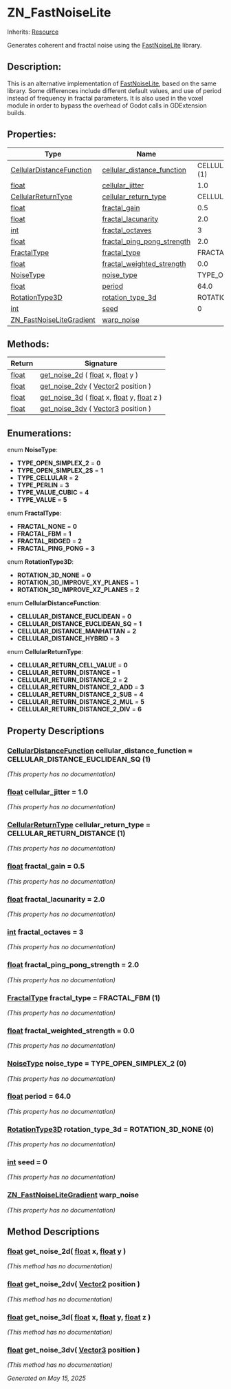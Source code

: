 # ZN_FastNoiseLite

Inherits: [Resource](https://docs.godotengine.org/en/stable/classes/class_resource.html)

Generates coherent and fractal noise using the [FastNoiseLite](https://github.com/Auburn/FastNoiseLite) library.

## Description: 

This is an alternative implementation of [FastNoiseLite](https://docs.godotengine.org/en/stable/classes/class_fastnoiselite.html), based on the same library. Some differences include different default values, and use of period instead of frequency in fractal parameters. It is also used in the voxel module in order to bypass the overhead of Godot calls in GDExtension builds.

## Properties: 


Type                                                                      | Name                                                         | Default                            
------------------------------------------------------------------------- | ------------------------------------------------------------ | -----------------------------------
[CellularDistanceFunction](ZN_FastNoiseLite.md#enumerations)              | [cellular_distance_function](#i_cellular_distance_function)  | CELLULAR_DISTANCE_EUCLIDEAN_SQ (1) 
[float](https://docs.godotengine.org/en/stable/classes/class_float.html)  | [cellular_jitter](#i_cellular_jitter)                        | 1.0                                
[CellularReturnType](ZN_FastNoiseLite.md#enumerations)                    | [cellular_return_type](#i_cellular_return_type)              | CELLULAR_RETURN_DISTANCE (1)       
[float](https://docs.godotengine.org/en/stable/classes/class_float.html)  | [fractal_gain](#i_fractal_gain)                              | 0.5                                
[float](https://docs.godotengine.org/en/stable/classes/class_float.html)  | [fractal_lacunarity](#i_fractal_lacunarity)                  | 2.0                                
[int](https://docs.godotengine.org/en/stable/classes/class_int.html)      | [fractal_octaves](#i_fractal_octaves)                        | 3                                  
[float](https://docs.godotengine.org/en/stable/classes/class_float.html)  | [fractal_ping_pong_strength](#i_fractal_ping_pong_strength)  | 2.0                                
[FractalType](ZN_FastNoiseLite.md#enumerations)                           | [fractal_type](#i_fractal_type)                              | FRACTAL_FBM (1)                    
[float](https://docs.godotengine.org/en/stable/classes/class_float.html)  | [fractal_weighted_strength](#i_fractal_weighted_strength)    | 0.0                                
[NoiseType](ZN_FastNoiseLite.md#enumerations)                             | [noise_type](#i_noise_type)                                  | TYPE_OPEN_SIMPLEX_2 (0)            
[float](https://docs.godotengine.org/en/stable/classes/class_float.html)  | [period](#i_period)                                          | 64.0                               
[RotationType3D](ZN_FastNoiseLite.md#enumerations)                        | [rotation_type_3d](#i_rotation_type_3d)                      | ROTATION_3D_NONE (0)               
[int](https://docs.godotengine.org/en/stable/classes/class_int.html)      | [seed](#i_seed)                                              | 0                                  
[ZN_FastNoiseLiteGradient](ZN_FastNoiseLiteGradient.md)                   | [warp_noise](#i_warp_noise)                                  |                                    
<p></p>

## Methods: 


Return                                                                    | Signature                                                                                                                                                                                                                                                               
------------------------------------------------------------------------- | ------------------------------------------------------------------------------------------------------------------------------------------------------------------------------------------------------------------------------------------------------------------------
[float](https://docs.godotengine.org/en/stable/classes/class_float.html)  | [get_noise_2d](#i_get_noise_2d) ( [float](https://docs.godotengine.org/en/stable/classes/class_float.html) x, [float](https://docs.godotengine.org/en/stable/classes/class_float.html) y )                                                                              
[float](https://docs.godotengine.org/en/stable/classes/class_float.html)  | [get_noise_2dv](#i_get_noise_2dv) ( [Vector2](https://docs.godotengine.org/en/stable/classes/class_vector2.html) position )                                                                                                                                             
[float](https://docs.godotengine.org/en/stable/classes/class_float.html)  | [get_noise_3d](#i_get_noise_3d) ( [float](https://docs.godotengine.org/en/stable/classes/class_float.html) x, [float](https://docs.godotengine.org/en/stable/classes/class_float.html) y, [float](https://docs.godotengine.org/en/stable/classes/class_float.html) z )  
[float](https://docs.godotengine.org/en/stable/classes/class_float.html)  | [get_noise_3dv](#i_get_noise_3dv) ( [Vector3](https://docs.godotengine.org/en/stable/classes/class_vector3.html) position )                                                                                                                                             
<p></p>

## Enumerations: 

enum **NoiseType**: 

- <span id="i_TYPE_OPEN_SIMPLEX_2"></span>**TYPE_OPEN_SIMPLEX_2** = **0**
- <span id="i_TYPE_OPEN_SIMPLEX_2S"></span>**TYPE_OPEN_SIMPLEX_2S** = **1**
- <span id="i_TYPE_CELLULAR"></span>**TYPE_CELLULAR** = **2**
- <span id="i_TYPE_PERLIN"></span>**TYPE_PERLIN** = **3**
- <span id="i_TYPE_VALUE_CUBIC"></span>**TYPE_VALUE_CUBIC** = **4**
- <span id="i_TYPE_VALUE"></span>**TYPE_VALUE** = **5**

enum **FractalType**: 

- <span id="i_FRACTAL_NONE"></span>**FRACTAL_NONE** = **0**
- <span id="i_FRACTAL_FBM"></span>**FRACTAL_FBM** = **1**
- <span id="i_FRACTAL_RIDGED"></span>**FRACTAL_RIDGED** = **2**
- <span id="i_FRACTAL_PING_PONG"></span>**FRACTAL_PING_PONG** = **3**

enum **RotationType3D**: 

- <span id="i_ROTATION_3D_NONE"></span>**ROTATION_3D_NONE** = **0**
- <span id="i_ROTATION_3D_IMPROVE_XY_PLANES"></span>**ROTATION_3D_IMPROVE_XY_PLANES** = **1**
- <span id="i_ROTATION_3D_IMPROVE_XZ_PLANES"></span>**ROTATION_3D_IMPROVE_XZ_PLANES** = **2**

enum **CellularDistanceFunction**: 

- <span id="i_CELLULAR_DISTANCE_EUCLIDEAN"></span>**CELLULAR_DISTANCE_EUCLIDEAN** = **0**
- <span id="i_CELLULAR_DISTANCE_EUCLIDEAN_SQ"></span>**CELLULAR_DISTANCE_EUCLIDEAN_SQ** = **1**
- <span id="i_CELLULAR_DISTANCE_MANHATTAN"></span>**CELLULAR_DISTANCE_MANHATTAN** = **2**
- <span id="i_CELLULAR_DISTANCE_HYBRID"></span>**CELLULAR_DISTANCE_HYBRID** = **3**

enum **CellularReturnType**: 

- <span id="i_CELLULAR_RETURN_CELL_VALUE"></span>**CELLULAR_RETURN_CELL_VALUE** = **0**
- <span id="i_CELLULAR_RETURN_DISTANCE"></span>**CELLULAR_RETURN_DISTANCE** = **1**
- <span id="i_CELLULAR_RETURN_DISTANCE_2"></span>**CELLULAR_RETURN_DISTANCE_2** = **2**
- <span id="i_CELLULAR_RETURN_DISTANCE_2_ADD"></span>**CELLULAR_RETURN_DISTANCE_2_ADD** = **3**
- <span id="i_CELLULAR_RETURN_DISTANCE_2_SUB"></span>**CELLULAR_RETURN_DISTANCE_2_SUB** = **4**
- <span id="i_CELLULAR_RETURN_DISTANCE_2_MUL"></span>**CELLULAR_RETURN_DISTANCE_2_MUL** = **5**
- <span id="i_CELLULAR_RETURN_DISTANCE_2_DIV"></span>**CELLULAR_RETURN_DISTANCE_2_DIV** = **6**


## Property Descriptions

### [CellularDistanceFunction](ZN_FastNoiseLite.md#enumerations)<span id="i_cellular_distance_function"></span> **cellular_distance_function** = CELLULAR_DISTANCE_EUCLIDEAN_SQ (1)

*(This property has no documentation)*

### [float](https://docs.godotengine.org/en/stable/classes/class_float.html)<span id="i_cellular_jitter"></span> **cellular_jitter** = 1.0

*(This property has no documentation)*

### [CellularReturnType](ZN_FastNoiseLite.md#enumerations)<span id="i_cellular_return_type"></span> **cellular_return_type** = CELLULAR_RETURN_DISTANCE (1)

*(This property has no documentation)*

### [float](https://docs.godotengine.org/en/stable/classes/class_float.html)<span id="i_fractal_gain"></span> **fractal_gain** = 0.5

*(This property has no documentation)*

### [float](https://docs.godotengine.org/en/stable/classes/class_float.html)<span id="i_fractal_lacunarity"></span> **fractal_lacunarity** = 2.0

*(This property has no documentation)*

### [int](https://docs.godotengine.org/en/stable/classes/class_int.html)<span id="i_fractal_octaves"></span> **fractal_octaves** = 3

*(This property has no documentation)*

### [float](https://docs.godotengine.org/en/stable/classes/class_float.html)<span id="i_fractal_ping_pong_strength"></span> **fractal_ping_pong_strength** = 2.0

*(This property has no documentation)*

### [FractalType](ZN_FastNoiseLite.md#enumerations)<span id="i_fractal_type"></span> **fractal_type** = FRACTAL_FBM (1)

*(This property has no documentation)*

### [float](https://docs.godotengine.org/en/stable/classes/class_float.html)<span id="i_fractal_weighted_strength"></span> **fractal_weighted_strength** = 0.0

*(This property has no documentation)*

### [NoiseType](ZN_FastNoiseLite.md#enumerations)<span id="i_noise_type"></span> **noise_type** = TYPE_OPEN_SIMPLEX_2 (0)

*(This property has no documentation)*

### [float](https://docs.godotengine.org/en/stable/classes/class_float.html)<span id="i_period"></span> **period** = 64.0

*(This property has no documentation)*

### [RotationType3D](ZN_FastNoiseLite.md#enumerations)<span id="i_rotation_type_3d"></span> **rotation_type_3d** = ROTATION_3D_NONE (0)

*(This property has no documentation)*

### [int](https://docs.godotengine.org/en/stable/classes/class_int.html)<span id="i_seed"></span> **seed** = 0

*(This property has no documentation)*

### [ZN_FastNoiseLiteGradient](ZN_FastNoiseLiteGradient.md)<span id="i_warp_noise"></span> **warp_noise**

*(This property has no documentation)*

## Method Descriptions

### [float](https://docs.godotengine.org/en/stable/classes/class_float.html)<span id="i_get_noise_2d"></span> **get_noise_2d**( [float](https://docs.godotengine.org/en/stable/classes/class_float.html) x, [float](https://docs.godotengine.org/en/stable/classes/class_float.html) y ) 

*(This method has no documentation)*

### [float](https://docs.godotengine.org/en/stable/classes/class_float.html)<span id="i_get_noise_2dv"></span> **get_noise_2dv**( [Vector2](https://docs.godotengine.org/en/stable/classes/class_vector2.html) position ) 

*(This method has no documentation)*

### [float](https://docs.godotengine.org/en/stable/classes/class_float.html)<span id="i_get_noise_3d"></span> **get_noise_3d**( [float](https://docs.godotengine.org/en/stable/classes/class_float.html) x, [float](https://docs.godotengine.org/en/stable/classes/class_float.html) y, [float](https://docs.godotengine.org/en/stable/classes/class_float.html) z ) 

*(This method has no documentation)*

### [float](https://docs.godotengine.org/en/stable/classes/class_float.html)<span id="i_get_noise_3dv"></span> **get_noise_3dv**( [Vector3](https://docs.godotengine.org/en/stable/classes/class_vector3.html) position ) 

*(This method has no documentation)*

_Generated on May 15, 2025_
